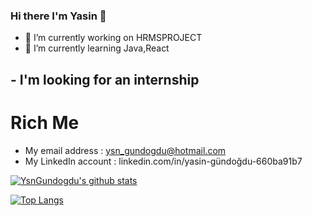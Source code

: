 ### Hi there I'm Yasin 👋



- 🔭 I’m currently working on HRMSPROJECT
- 🌱 I’m currently learning Java,React

## - I'm looking for an internship

# Rich Me

- My email address : ysn_gundogdu@hotmail.com
- My LinkedIn account : linkedin.com/in/yasin-gündoğdu-660ba91b7

[![YsnGundogdu's github stats](https://github-readme-stats.vercel.app/api?username=YsnGundogdu&count_private=true&show_icons=true&theme=radical&hide_rank=false)](https://github.com/anuraghazra/github-readme-stats)

[![Top Langs](https://github-readme-stats.vercel.app/api/top-langs/?username=YsnGundogdu)](https://github.com/anuraghazra/github-readme-stats)

